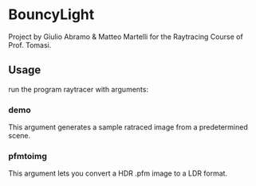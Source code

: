 # BouncyLight
Project by Giulio Abramo &amp; Matteo Martelli for the Raytracing Course of Prof. Tomasi.

## Usage
run the program raytracer with arguments:
### demo
This argument generates a sample ratraced image from a predetermined scene.
### pfmtoimg
This argument lets you convert a HDR .pfm image to a LDR format.
